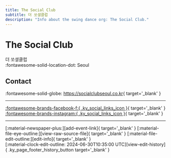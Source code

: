 ```yaml
---
title: The Social Club
subtitle: 더 쏘셜클럽
description: "Info about the swing dance org: The Social Club."
---
```


# The Social Club

더 쏘셜클럽  
:fontawesome-solid-location-dot: Seoul  


## Contact

:fontawesome-solid-globe: <https://socialclubseoul.co.kr>{ target='_blank' }  

---

 [:fontawesome-brands-facebook-f:{ .ky_social_links_icon }](https://www.facebook.com/socialclubseoul){ target='_blank' } [:fontawesome-brands-instagram:{ .ky_social_links_icon }](https://instagram.com/thesocialcluba){ target='_blank' }

---

<div class="ky_page_footer" markdown>
<div class="ky_page_footer_trailing" markdown="span">
[:material-newspaper-plus:][add-event-link]{ target='_blank' }
[:material-file-eye-outline:][view-raw-source-file]{ target='_blank' }
[:material-file-edit-outline:][edit-info]{ target='_blank' }
</div>
<div class="ky_page_footer_leading" markdown="span">
[:material-clock-edit-outline: 2024-06-30T10:35:00 UTC][view-edit-history]{ .ky_page_footer_history_button target='_blank' }
</div>
</div>

[add-event-link]: https://github.com/swingdance/events/issues/new?assignees=&labels=add+event&projects=&template=02-add_entity.yml&title=%5Bkr%5D%20%3CName%3E&region=kr&province=Seoul&city=Seoul&org_id=the-social-club "Add Event"
[view-raw-source-file]: https://github.com/swingdance/orgs/blob/main/kr/the-social-club.json "View Raw Source File"
[edit-info]: https://github.com/swingdance/orgs/issues/new?assignees=&labels=update+org&projects=&template=03-update_entity.yml&title=%5Bkr%5D%20The%20Social%20Club&region=kr&id=the-social-club&name=The%20Social%20Club "Edit Info"

[view-edit-history]: https://github.com/swingdance/orgs/commits/main/kr/the-social-club.json "View Edit History"
